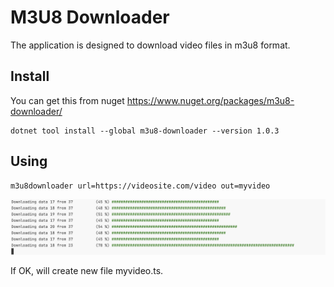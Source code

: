 # M3U8 Downloader

The application is designed to download video files in m3u8 format.

## Install

You can get this from nuget https://www.nuget.org/packages/m3u8-downloader/

```shell
dotnet tool install --global m3u8-downloader --version 1.0.3
```

## Using

```shell
m3u8downloader url=https://videosite.com/video out=myvideo
```

![Progress](progress.png "Progress")

If OK, will create new file myvideo.ts.

